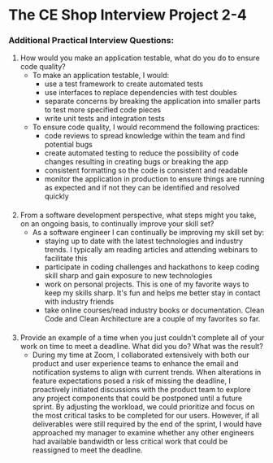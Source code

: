 # The CE Shop Interview Project 2-4

### Additional Practical Interview Questions:
1) How would you make an application testable, what do you do to ensure code quality?
   - To make an application testable, I would:
     - use a test framework to create automated tests
     - use interfaces to replace dependencies with test doubles
     - separate concerns by breaking the application into smaller parts to test more specified code pieces
     - write unit tests and integration tests
   - To ensure code quality, I would recommend the following practices:
     - code reviews to spread knowledge within the team and find potential bugs
     - create automated testing to reduce the possibility of code changes resulting in creating bugs or breaking the app
     - consistent formatting so the code is consistent and readable
     - monitor the application in production to ensure things are running as expected and if not they can be identified and resolved quickly
####
2) From a software development perspective, what steps might you take, on an ongoing basis, to continually improve your skill set?
    - As a software engineer I can continually be improving my skill set by:
      - staying up to date with the latest technologies and industry trends.  I typically am reading articles and attending webinars to facilitate this
      - participate in coding challenges and hackathons to keep coding skill sharp and gain exposure to new technologies
      - work on personal projects.  This is one of my favorite ways to keep my skills sharp.  It's fun and helps me better stay in contact with industry friends
      - take online courses/read industry books or documentation.  Clean Code and Clean Architecture are a couple of my favorites so far.
####
3) Provide an example of a time when you just couldn't complete all of your work on time to meet a
   deadline. What did you do? What was the result?
    - During my time at Zoom, I collaborated extensively with both our product and user experience teams to enhance the email and notification systems to align with current trends. When alterations in feature expectations posed a risk of missing the deadline, I proactively initiated discussions with the product team to explore any project components that could be postponed until a future sprint. By adjusting the workload, we could prioritize and focus on the most critical tasks to be completed for our users. However, if all deliverables were still required by the end of the sprint, I would have approached my manager to examine whether any other engineers had available bandwidth or less critical work that could be reassigned to meet the deadline.